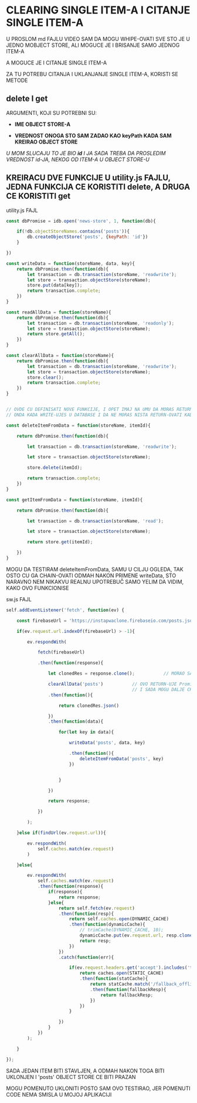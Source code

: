 # CLEARING SINGLE ITEM-A I CITANJE SINGLE ITEM-A

U PROSLOM md FAJLU VIDEO SAM DA MOGU WHIPE-OVATI SVE STO JE U JEDNO MOBJECT STORE, ALI MOGUCE JE I BRISANJE SAMO JEDNOG ITEM-A

A MOGUCE JE I CITANJE SINGLE ITEM-A

ZA TU POTREBU CITANJA I UKLANJANJE SINGLE ITEM-A, KORISTI SE METODE

## delete I get

ARGUMENTI, KOJI SU POTREBNI SU:

- **IME OBJECT STORE-A**

- **VREDNOST ONOGA STO SAM ZADAO KAO keyPath KADA SAM KREIRAO OBJECT STORE**

*U MOM SLUCAJU TO JE BIO **id** I JA SADA TREBA DA PROSLEDIM VREDNOST id-JA, NEKOG OD ITEM-A U OBJECT STORE-U*

## KREIRACU DVE FUNKCIJE U utility.js FAJLU, JEDNA FUNKCIJA CE KORISTITI delete, A DRUGA CE KORISTITI get

utility.js FAJL

```javascript
const dbPromise = idb.open('news-store', 1, function(db){

    if(!db.objectStoreNames.contains('posts')){
        db.createObjectStore('posts', {keyPath: 'id'})
    }

})

const writeData = function(storeName, data, key){
    return dbPromise.then(function(db){
        let transaction = db.transaction(storeName, 'readwrite');
        let store = transaction.objectStore(storeName);
        store.put(data[key]);
        return transaction.complete;
    })
}

const readAllData = function(storeName){
    return dbPromise.then(function(db){
        let transaction = db.transaction(storeName, 'readonly');
        let store = transaction.objectStore(storeName);
        return store.getAll();
    })
}

const clearAllData = function(storeName){
    return dbPromise.then(function(db){
        let transaction = db.transaction(storeName, 'readwrite');
        let store = transaction.objectStore(storeName);
        store.clear();
        return transaction.complete;
    })
}


// OVDE CU DEFINISATI NOVE FUNKCIJE, I OPET IMAJ NA UMU DA MORAS RETURN-OVATI transaction.complete
// ONDA KADA WRITE-UJES U DATABASE I DA NE MORAS NISTA RETURN-OVATI KADA CITAS IY DATABASE-A

const deleteItemFromData = function(storeName, itemId){

    return dbPromise.then(function(db){

        let transaction = db.transaction(storeName, 'readwrite');

        let store = transaction.objectStore(storeName);

        store.delete(itemId);

        return transaction.complete;
    })
}

const getItemFromData = function(storeName, itemId){

    return dbPromise.then(function(db){

        let transaction = db.transaction(storeName, 'read');

        let store = transaction.objectStore(storeName);

        return store.get(itemId);

    })
}

```

MOGU DA TESTIRAM deleteItemFromData, SAMU U CILJU OGLEDA, TAK OSTO CU GA CHAIN-OVATI ODMAH NAKON PRIMENE writeData, STO NARAVNO NEM NIKAKVU REALNU UPOTREBUČ SAMO YELIM DA VIDIM, KAKO OVO FUNKCIONISE

sw.js FAJL

```javascript
self.addEventListener('fetch', function(ev) {

    const firebaseUrl = 'https://instapwaclone.firebaseio.com/posts.json';

    if(ev.request.url.indexOf(firebaseUrl) > -1){

        ev.respondWith(

            fetch(firebaseUrl)

            .then(function(response){

                let clonedRes = response.clone();           // MORAO SAM PRVO KLONIRATI RESPONSE

                clearAllData('posts')           // OVO RETURN-UJE Promise INSTANCU
                                                // I SADA MOGU DALJE CHAIN-OVATI
                .then(function(){

                    return clonedRes.json()

                })
                .then(function(data){

                    for(let key in data){

                        writeData('posts', data, key)

                        .then(function(){
                            deleteItemFromData('posts', key)
                        })


                    }

                })

                return response;

            })

        );

    }else if(findUrl(ev.request.url)){

        ev.respondWith(
            self.caches.match(ev.request)
        )

    }else{

        ev.respondWith(
            self.caches.match(ev.request)
            .then(function(response){
                if(response){
                    return response;
                }else{
                    return self.fetch(ev.request)
                    .then(function(resp){
                        return self.caches.open(DYNAMIC_CACHE)
                        .then(function(dynamicCache){
                            // trimCache(DYNAMIC_CACHE, 10);
                            dynamicCache.put(ev.request.url, resp.clone());
                            return resp;
                        })
                    })
                    .catch(function(err){

                        if(ev.request.headers.get('accept').includes('text/html')){
                            return caches.open(STATIC_CACHE)
                            .then(function(statCache){
                                return statCache.match('/fallback_offline.html')
                                .then(function(fallbackResp){
                                    return fallbackResp;
                                })
                            })
                        }

                    })
                }
            })
        );

    }

});
```

SADA JEDAN ITEM BITI STAVLJEN, A ODMAH NAKON TOGA BITI UKLONJEN I 'posts' OBJECT STORE CE BITI PRAZAN

MOGU POMENUTO UKLONITI POSTO SAM OVO TESTIRAO, JER POMENUTI CODE NEMA SMISLA U MOJOJ APLIKACIJI
